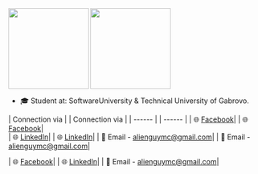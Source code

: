 <div>
  <img height="160" align="left" src="https://github-readme-stats.vercel.app/api?username=georgidelchev&count_private=true&true&hide=issues&show_icons=true" />
  <img height="160" src="https://github-readme-stats.vercel.app/api/top-langs/?username=georgidelchev&layout=compact" />
</div>

- 🎓 Student at: SoftwareUniversity & Technical University of Gabrovo.

| Connection via |                                                                      | Connection via |
| ------ |                                                                              | ------ |
| 🌐 [Facebook](https://www.facebook.com/georgi.d99/)|                                  | 🌐 [Facebook](https://www.facebook.com/georgi.d99/)|      
| 🌐 [LinkedIn](https://www.linkedin.com/in/delchevgeorgi/)|                           | 🌐 [LinkedIn](https://www.linkedin.com/in/delchevgeorgi/)|
| 📧 Email - alienguymc@gmail.com|                                                        | 📧 Email - alienguymc@gmail.com|
  
| 🌐 [Facebook](https://www.facebook.com/georgi.d99/)| 
| 🌐 [LinkedIn](https://www.linkedin.com/in/delchevgeorgi/)|
| 📧 Email - alienguymc@gmail.com|

